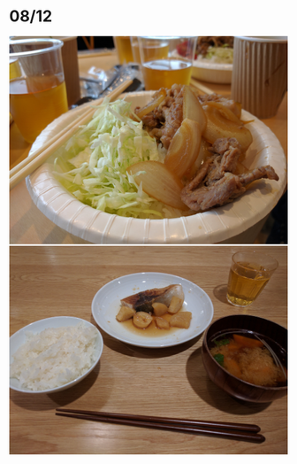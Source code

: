08/12
======

![top-page](https://raw.githubusercontent.com/pocke/cookpad-summer-internship-2016-meshitero/master/0812/1.jpg)
![top-page](https://raw.githubusercontent.com/pocke/cookpad-summer-internship-2016-meshitero/master/0812/2.jpg)
